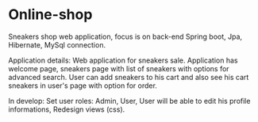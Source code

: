 # Online-shop
Sneakers shop web application, focus is on back-end Spring boot, Jpa, Hibernate, MySql connection.

Application details: 
Web application for sneakers sale. Application has welcome page, sneakers page with list of sneakers with options for advanced search. User can add sneakers to his cart and also see his cart sneakers in user's page with option for order.



In develop:
Set user roles: Admin, User,
User will be able to edit his profile informations,
Redesign views (css).


